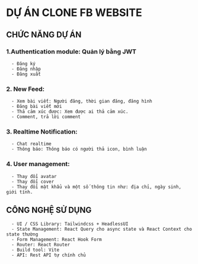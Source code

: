 # DỰ ÁN CLONE FB WEBSITE

## CHỨC NĂNG DỰ ÁN

### 1.Authentication module: Quản lý bằng JWT

      - Đăng ký
      - Đăng nhập
      - Đăng xuất

### 2. New Feed:

      - Xem bài viết: Người đăng, thời gian đăng, đăng hình
      - Đăng bài viết mới
      - Thả cảm xúc được: Xem được ai thả cảm xúc.
      - Comment, trả lời comment

### 3. Realtime Notification:

      - Chat realtime
      - Thông báo: Thông báo có người thả icon, bình luận

### 4. User management:

      - Thay đổi avatar
      - Thay đổi cover
      - Thay đổi mật khẩu và một số thông tin như: địa chỉ, ngày sinh, giới tính.

## CÔNG NGHỆ SỬ DỤNG

      - UI / CSS Library: Tailwindcss + HeadlessUI
      - State Management: React Query cho async state và React Context cho state thường
      - Form Management: React Hook Form
      - Router: React Router
      - Build tool: Vite
      - API: Rest API tự chính chủ
